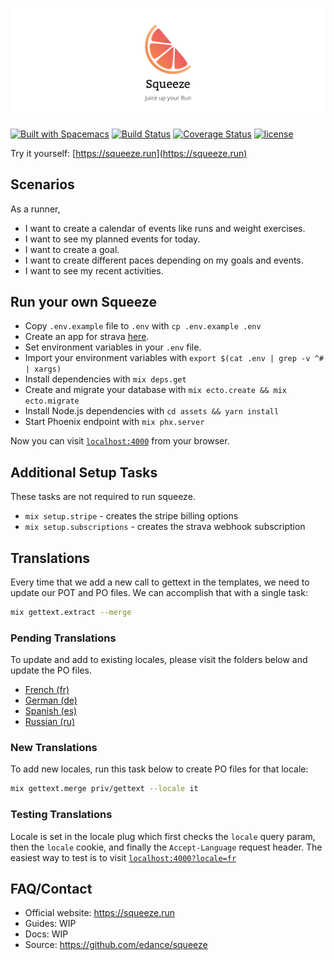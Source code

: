 ![Squeeze](https://github.com/edance/art/blob/master/squeeze/repo-banner.png)

[![Built with Spacemacs](https://cdn.rawgit.com/syl20bnr/spacemacs/442d025779da2f62fc86c2082703697714db6514/assets/spacemacs-badge.svg)](http://spacemacs.org)
[![Build Status](https://travis-ci.org/edance/squeeze.svg?branch=master)](https://travis-ci.org/edance/squeeze)
[![Coverage Status](https://coveralls.io/repos/github/edance/squeeze/badge.svg?branch=master)](https://coveralls.io/github/edance/squeeze?branch=master)
[![license](https://img.shields.io/github/license/edance/squeeze.svg)](https://github.com/edance/squeeze/blob/master/LICENSE.md)

Try it yourself: [https://squeeze.run](https://squeeze.run)

## Scenarios

As a runner,

- I want to create a calendar of events like runs and weight exercises.
- I want to see my planned events for today.
- I want to create a goal.
- I want to create different paces depending on my goals and events.
- I want to see my recent activities.

## Run your own Squeeze

  * Copy `.env.example` file to `.env` with `cp .env.example .env`
  * Create an app for strava [here](https://developers.strava.com).
  * Set environment variables in your `.env` file.
  * Import your environment variables with `export $(cat .env | grep -v ^# | xargs)`
  * Install dependencies with `mix deps.get`
  * Create and migrate your database with `mix ecto.create && mix ecto.migrate`
  * Install Node.js dependencies with `cd assets && yarn install`
  * Start Phoenix endpoint with `mix phx.server`

Now you can visit [`localhost:4000`](http://localhost:4000) from your browser.

## Additional Setup Tasks

These tasks are not required to run squeeze.

* `mix setup.stripe` - creates the stripe billing options
* `mix setup.subscriptions` - creates the strava webhook subscription

## Translations

Every time that we add a new call to gettext in the templates, we need to update our POT and PO files. We can accomplish that with a single task:

```bash
mix gettext.extract --merge
```

### Pending Translations

To update and add to existing locales, please visit the folders below and update the PO files.

* [French (fr)](https://github.com/edance/squeeze/blob/master/priv/gettext/fr/LC_MESSAGES)
* [German (de)](https://github.com/edance/squeeze/blob/master/priv/gettext/de/LC_MESSAGES)
* [Spanish (es)](https://github.com/edance/squeeze/blob/master/priv/gettext/es/LC_MESSAGES)
* [Russian (ru)](https://github.com/edance/squeeze/blob/master/priv/gettext/ru/LC_MESSAGES)

### New Translations

To add new locales, run this task below to create PO files for that locale:

```bash
mix gettext.merge priv/gettext --locale it
```

### Testing Translations

Locale is set in the locale plug which first checks the `locale` query param, then the `locale` cookie, and finally the `Accept-Language` request header. The easiest way to test is to visit [`localhost:4000?locale=fr`](http://localhost:4000?locale=fr)

## FAQ/Contact

  * Official website: https://squeeze.run
  * Guides: WIP
  * Docs: WIP
  * Source: https://github.com/edance/squeeze
